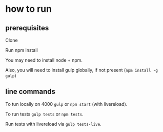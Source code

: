 # how to run

## prerequisites

Clone

Run npm install

You may need to install node + npm.

Also, you will need to install gulp globally, if not present (`npm install -g gulp`)

## line commands

To tun locally on 4000 `gulp` or `npm start` (with livereload).

To run tests `gulp tests` or `npm tests`.

Run tests with livereload via `gulp tests-live`.